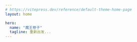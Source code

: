 ```yaml
---
# https://vitepress.dev/reference/default-theme-home-page
layout: home

hero:
  name: "魔王卷子"
  tagline: 重新出发...
---
```


